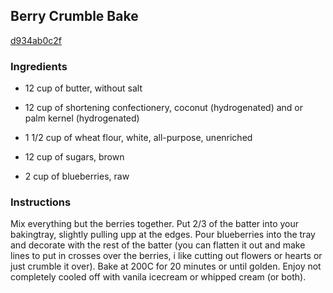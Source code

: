 ## Berry Crumble Bake

[d934ab0c2f](http://www.food.com/recipe/berry-crumble-bake-322643)

### Ingredients

 - 12 cup of butter, without salt

 - 12 cup of shortening confectionery, coconut (hydrogenated) and or palm kernel (hydrogenated)

 - 1 1/2 cup of wheat flour, white, all-purpose, unenriched

 - 12 cup of sugars, brown

 - 2 cup of blueberries, raw

### Instructions

Mix everything but the berries together. Put 2/3 of the batter into your bakingtray, slightly pulling upp at the edges. Pour blueberries into the tray and decorate with the rest of the batter (you can flatten it out and make lines to put in crosses over the berries, i like cutting out flowers or hearts or just crumble it over). Bake at 200C for 20 minutes or until golden. Enjoy not completely cooled off with vanila icecream or whipped cream (or both).